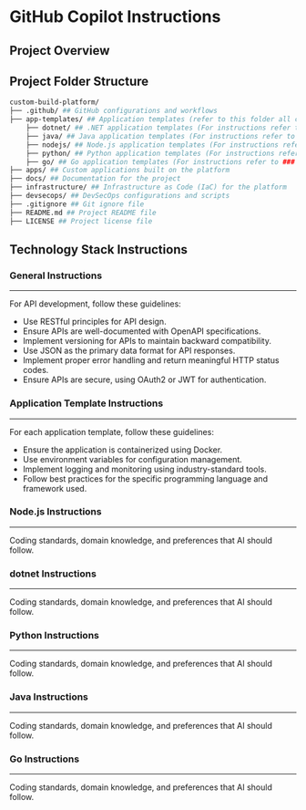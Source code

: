 # GitHub Copilot Instructions

## Project Overview

## Project Folder Structure
```bash
custom-build-platform/
├── .github/ ## GitHub configurations and workflows
├── app-templates/ ## Application templates (refer to this folder all code samples for different tech stacks )
    ├── dotnet/ ## .NET application templates (For instructions refer to ### dotnet Instructions)
    ├── java/ ## Java application templates (For instructions refer to ### Java Instructions)
    ├── nodejs/ ## Node.js application templates (For instructions refer to ### Node.js Instructions)
    ├── python/ ## Python application templates (For instructions refer to ### Python Instructions)
    ├── go/ ## Go application templates (For instructions refer to ### Go Instructions)
├── apps/ ## Custom applications built on the platform
├── docs/ ## Documentation for the project
├── infrastructure/ ## Infrastructure as Code (IaC) for the platform
├── devsecops/ ## DevSecOps configurations and scripts
├── .gitignore ## Git ignore file
├── README.md ## Project README file
├── LICENSE ## Project license file
```

## Technology Stack Instructions

### General Instructions
---
For API development, follow these guidelines:
- Use RESTful principles for API design.
- Ensure APIs are well-documented with OpenAPI specifications.
- Implement versioning for APIs to maintain backward compatibility.
- Use JSON as the primary data format for API responses.
- Implement proper error handling and return meaningful HTTP status codes.
- Ensure APIs are secure, using OAuth2 or JWT for authentication.

### Application Template Instructions
---
For each application template, follow these guidelines:
- Ensure the application is containerized using Docker.
- Use environment variables for configuration management.
- Implement logging and monitoring using industry-standard tools.
- Follow best practices for the specific programming language and framework used.

### Node.js Instructions
---
Coding standards, domain knowledge, and preferences that AI should follow.

### dotnet Instructions
---
Coding standards, domain knowledge, and preferences that AI should follow.

### Python Instructions
---
Coding standards, domain knowledge, and preferences that AI should follow.

### Java Instructions
---
Coding standards, domain knowledge, and preferences that AI should follow.

### Go Instructions
---
Coding standards, domain knowledge, and preferences that AI should follow.